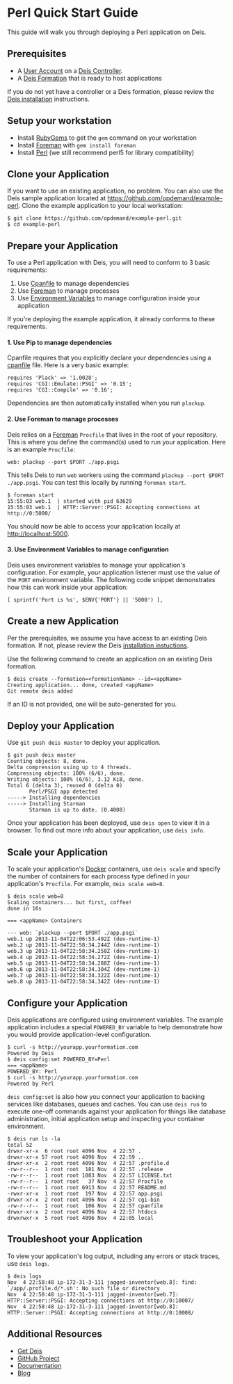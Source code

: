 # Perl Quick Start Guide

This guide will walk you through deploying a Perl application on Deis.

## Prerequisites

* A [User Account](http://docs.deis.io/en/latest/client/register/) on a [Deis Controller](http://docs.deis.io/en/latest/terms/controller/).
* A [Deis Formation](http://docs.deis.io/en/latest/gettingstarted/concepts/#formations) that is ready to host applications

If you do not yet have a controller or a Deis formation, please review the [Deis installation](http://docs.deis.io/en/latest/installation/) instructions.

## Setup your workstation

* Install [RubyGems](http://rubygems.org/pages/download) to get the `gem` command on your workstation
* Install [Foreman](http://ddollar.github.com/foreman/) with `gem install foreman`
* Install [Perl](http://www.perl.org/get.html) (we still recommend perl5 for library compatibility)

## Clone your Application

If you want to use an existing application, no problem.  You can also use the Deis sample application located at <https://github.com/opdemand/example-perl>.  Clone the example application to your local workstation:

    $ git clone https://github.com/opdemand/example-perl.git
    $ cd example-perl

## Prepare your Application

To use a Perl application with Deis, you will need to conform to 3 basic requirements:

 1. Use [Cpanfile](https://github.com/miyagawa/cpanfile) to manage dependencies
 2. Use [Foreman](http://ddollar.github.com/foreman/) to manage processes
 3. Use [Environment Variables](https://help.ubuntu.com/community/EnvironmentVariables) to manage configuration inside your application

If you're deploying the example application, it already conforms to these requirements.

#### 1. Use Pip to manage dependencies

Cpanfile requires that you explicitly declare your dependencies using a [cpanfile](https://github.com/miyagawa/cpanfile) file. Here is a very basic example:

	requires 'Plack' => '1.0028';
	requires 'CGI::Emulate::PSGI' => '0.15';
	requires 'CGI::Compile' => '0.16';

Dependencies are then automatically installed when you run `plackup`.

#### 2. Use Foreman to manage processes

Deis relies on a [Foreman](http://ddollar.github.com/foreman/) `Procfile` that lives in the root of your repository.  This is where you define the command(s) used to run your application.  Here is an example `Procfile`:

    web: plackup --port $PORT ./app.psgi

This tells Deis to run `web` workers using the command `plackup --port $PORT ./app.psgi`. You can test this locally by running `foreman start`.

	$ foreman start
	15:55:03 web.1  | started with pid 63629
	15:55:03 web.1  | HTTP::Server::PSGI: Accepting connections at http://0:5000/

You should now be able to access your application locally at <http://localhost:5000>.

#### 3. Use Environment Variables to manage configuration

Deis uses environment variables to manage your application's configuration. For example, your application listener must use the value of the `PORT` environment variable. The following code snippet demonstrates how this can work inside your application:

    [ sprintf('Port is %s', $ENV{'PORT'} || '5000') ],

## Create a new Application

Per the prerequisites, we assume you have access to an existing Deis formation. If not, please review the Deis [installation instuctions](http://docs.deis.io/en/latest/gettingstarted/installation/).

Use the following command to create an application on an existing Deis formation.

    $ deis create --formation=<formationName> --id=<appName>
	Creating application... done, created <appName>
	Git remote deis added
    
If an ID is not provided, one will be auto-generated for you.

## Deploy your Application

Use `git push deis master` to deploy your application.

	$ git push deis master
	Counting objects: 8, done.
	Delta compression using up to 4 threads.
	Compressing objects: 100% (6/6), done.
	Writing objects: 100% (6/6), 3.12 KiB, done.
	Total 6 (delta 3), reused 0 (delta 0)
	       Perl/PSGI app detected
	-----> Installing dependencies
	-----> Installing Starman
	       Starman is up to date. (0.4008)

Once your application has been deployed, use `deis open` to view it in a browser. To find out more info about your application, use `deis info`.

## Scale your Application

To scale your application's [Docker](http://docker.io) containers, use `deis scale` and specify the number of containers for each process type defined in your application's `Procfile`. For example, `deis scale web=8`.

	$ deis scale web=8
	Scaling containers... but first, coffee!
	done in 16s
	
	=== <appName> Containers
	
	--- web: `plackup --port $PORT ./app.psgi`
	web.1 up 2013-11-04T22:06:53.492Z (dev-runtime-1)
	web.2 up 2013-11-04T22:58:34.244Z (dev-runtime-1)
	web.3 up 2013-11-04T22:58:34.258Z (dev-runtime-1)
	web.4 up 2013-11-04T22:58:34.272Z (dev-runtime-1)
	web.5 up 2013-11-04T22:58:34.288Z (dev-runtime-1)
	web.6 up 2013-11-04T22:58:34.304Z (dev-runtime-1)
	web.7 up 2013-11-04T22:58:34.322Z (dev-runtime-1)
	web.8 up 2013-11-04T22:58:34.342Z (dev-runtime-1)


## Configure your Application

Deis applications are configured using environment variables. The example application includes a special `POWERED_BY` variable to help demonstrate how you would provide application-level configuration. 

	$ curl -s http://yourapp.yourformation.com
	Powered by Deis
	$ deis config:set POWERED_BY=Perl
	=== <appName>
	POWERED_BY: Perl
	$ curl -s http://yourapp.yourformation.com
	Powered by Perl

`deis config:set` is also how you connect your application to backing services like databases, queues and caches. You can use `deis run` to execute one-off commands against your application for things like database administration, initial application setup and inspecting your container environment.

	$ deis run ls -la
	total 52
	drwxr-xr-x  6 root root 4096 Nov  4 22:57 .
	drwxr-xr-x 57 root root 4096 Nov  4 22:59 ..
	drwxr-xr-x  2 root root 4096 Nov  4 22:57 .profile.d
	-rw-r--r--  1 root root  181 Nov  4 22:57 .release
	-rw-r--r--  1 root root 1083 Nov  4 22:57 LICENSE.txt
	-rw-r--r--  1 root root   37 Nov  4 22:57 Procfile
	-rw-r--r--  1 root root 6913 Nov  4 22:57 README.md
	-rwxr-xr-x  1 root root  197 Nov  4 22:57 app.psgi
	drwxr-xr-x  2 root root 4096 Nov  4 22:57 cgi-bin
	-rw-r--r--  1 root root  106 Nov  4 22:57 cpanfile
	drwxr-xr-x  2 root root 4096 Nov  4 22:57 htdocs
	drwxrwxr-x  5 root root 4096 Nov  4 22:05 local

## Troubleshoot your Application

To view your application's log output, including any errors or stack traces, use `deis logs`.

	$ deis logs
	Nov  4 22:58:48 ip-172-31-3-111 jagged-inventor[web.8]: find: `/app/.profile.d/*.sh': No such file or directory
	Nov  4 22:58:48 ip-172-31-3-111 jagged-inventor[web.7]: HTTP::Server::PSGI: Accepting connections at http://0:10007/
	Nov  4 22:58:48 ip-172-31-3-111 jagged-inventor[web.8]: HTTP::Server::PSGI: Accepting connections at http://0:10008/

## Additional Resources

* [Get Deis](http://deis.io/get-deis/)
* [GitHub Project](https://github.com/opdemand/deis)
* [Documentation](http://docs.deis.io/)
* [Blog](http://deis.io/blog/)

